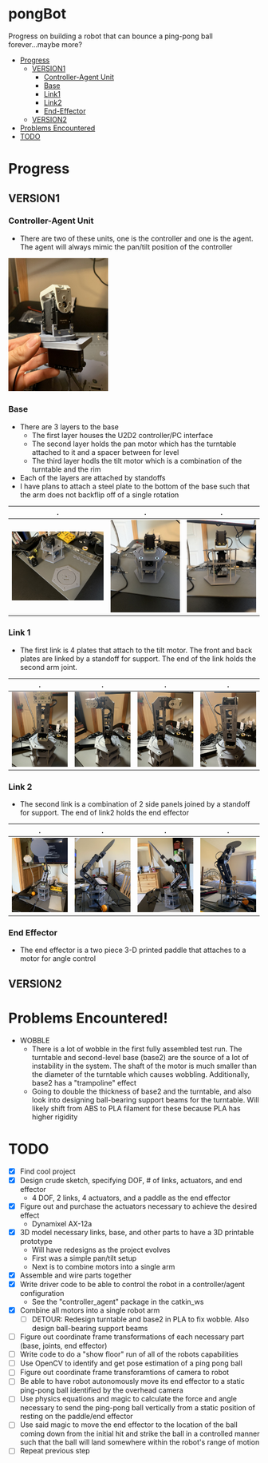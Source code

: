 # pongBot
Progress on building a robot that can bounce a ping-pong ball forever...maybe more?

- [Progress](#Progress)
  - [VERSION1](#VERSION1)
    - [Controller-Agent Unit](#Controller-Agent-Unit)
    - [Base](#Base)
    - [Link1](#Link-1)
    - [Link2](#Link-2)
    - [End-Effector](#End-Effector)
  - [VERSION2](#VERSION2)
- [Problems Encountered](#Problems-Encountered!)
- [TODO](#TODO)


# Progress
## VERSION1
### Controller-Agent Unit
- There are two of these units, one is the controller and one is the agent. The agent will always mimic the pan/tilt position of the controller   
<img alt="controller_agent" src="./images/control_agent.jpg"  width="200" />

### Base
- There are 3 layers to the base
  - The first layer houses the U2D2 controller/PC interface
  - The second layer holds the pan motor which has the turntable attached to it and a spacer between for level
  - The third layer hodls the tilt motor which is a combination of the turntable and the rim
- Each of the layers are attached by standoffs
- I have plans to attach a steel plate to the bottom of the base such that the arm does not backflip off of a single rotation

. | . | .
:-:|:-:|:-:
![base deconstructed](./images/base_decon.jpg)|![base ortho view](./images/base_ortho.jpg)|![base side view](./images/base_side.jpg)

### Link 1
- The first link is 4 plates that attach to the tilt motor. The front and back plates are linked by a standoff for support. The end of the link holds the second arm joint.

.|.|.|.
:-:|:-:|:-:|:-:
![link1 front](./images/link1_front.jpg) | ![link side1](./images/link1_side1.jpg) | ![link_side2](./images/link1_side2.jpg) | ![link_back](./images/link1_back.jpg)

### Link 2
- The second link is a combination of 2 side panels joined by a standoff for support. The end of link2 holds the end effector

.|.|.|.
:-:|:-:|:-:|:-:
![link2 front](./images/link2_front.jpg) | ![link1 side1](./images/link2_side1.jpg) | ![link2_side2](./images/link2_side2.jpg) | ![link_back](./images/link2_back.jpg)

### End Effector
-  The end effector is a two piece 3-D printed paddle that attaches to a motor for angle control

## VERSION2

# Problems Encountered!
- WOBBLE
  - There is a lot of wobble in the first fully assembled test run. The turntable and second-level base (base2) are the source of a lot of instability in the system. The shaft of the motor is much smaller than the diameter of the turntable which causes wobbling. Additionally, base2 has a "trampoline" effect
  - Going to double the thickness of base2 and the turntable, and also look into designing ball-bearing support beams for the turntable. Will likely shift from ABS to PLA filament for these because PLA has higher rigidity 

# TODO
- [x] Find cool project
- [x] Design crude sketch, specifying DOF, # of links, actuators, and end effector
  - 4 DOF, 2 links, 4 actuators, and a paddle as the end effector
- [x] Figure out and purchase the actuators necessary to achieve the desired effect
  - Dynamixel AX-12a
- [x] 3D model necessary links, base, and other parts to have a 3D printable prototype
  - Will have redesigns as the project evolves
  - First was a simple pan/tilt setup
  - Next is to combine motors into a single arm
- [x] Assemble and wire parts together
- [x] Write driver code to be able to control the robot in a controller/agent configuration
  -  See the "controller_agent" package in the catkin_ws
- [x] Combine all motors into a single robot arm
  - [ ] DETOUR: Redesign turntable and base2 in PLA to fix wobble. Also design ball-bearing support beams
- [ ] Figure out coordinate frame transformations of each necessary part (base, joints, end effector)
- [ ] Write code to do a "show floor" run of all of the robots capabilities
- [ ] Use OpenCV to identify and get pose estimation of a ping pong ball
- [ ] Figure out coordinate frame transforamtions of camera to robot
- [ ] Be able to have robot autonomously move its end effector to a static ping-pong ball identified by the overhead camera
- [ ] Use physics equations and magic to calculate the force and angle necessary to send the ping-pong ball vertically from a static position of resting on the paddle/end effector
- [ ] Use said magic to move the end effector to the location of the ball coming down from the initial hit and strike the ball in a controlled manner such that the ball will land somewhere within the robot's range of motion
- [ ] Repeat previous step 
